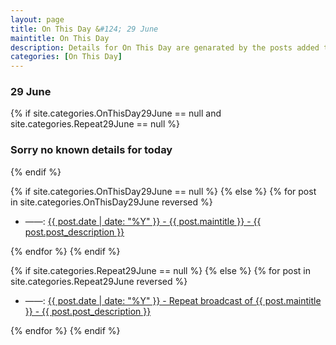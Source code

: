 ```yaml
---
layout: page
title: On This Day &#124; 29 June
maintitle: On This Day
description: Details for On This Day are genarated by the posts added to the website so the content is subject to changes/updates over time.
categories: [On This Day]
---
```


<h3>29 June</h3>

{% if site.categories.OnThisDay29June == null and site.categories.Repeat29June == null %}
  <h3>Sorry no known details for today</h3>
{% endif %}

{% if site.categories.OnThisDay29June == null %}
{% else %}
{% for post in site.categories.OnThisDay29June reversed %}
<ul>
<li> ——: <a href="{{ post.url }}">{{ post.date | date: "%Y" }} - {{ post.maintitle }} - {{ post.post_description }}</a></li>
</ul>
{% endfor %}
{% endif %}

{% if site.categories.Repeat29June == null %}
{% else %}
{% for post in site.categories.Repeat29June reversed %}
<ul>
<li> ——: <a href="{{ post.url }}">{{ post.date | date: "%Y" }} - Repeat broadcast of {{ post.maintitle }} - {{ post.post_description }}</a></li>
</ul>
{% endfor %}
{% endif %}
